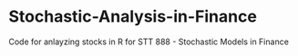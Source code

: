 # Stochastic-Analysis-in-Finance
Code for anlayzing stocks in R for STT 888 - Stochastic Models in Finance
